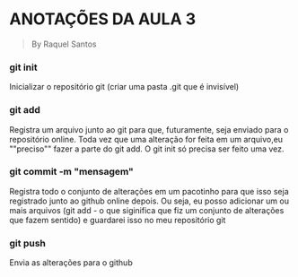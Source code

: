 # ANOTAÇÕES DA AULA 3
> By Raquel Santos

### git init
Inicializar o repositório git (criar uma pasta .git que é invisível)

### git add 
Registra um arquivo junto ao git para que, futuramente, seja enviado para o repositório online. Toda vez que uma alteração for feita em um arquivo,eu ""preciso"" fazer a parte do git add. O git init só precisa ser feito uma vez. 

### git commit -m "mensagem"
Registra todo o conjunto de alterações em um pacotinho para que isso seja registrado junto ao github online depois. Ou seja, eu posso adicionar um ou mais arquivos (git add - o que siginifica que fiz um conjunto de alterações que fazem sentido) e guardarei isso no meu repositório git 

### git push 
Envia as alterações para o github